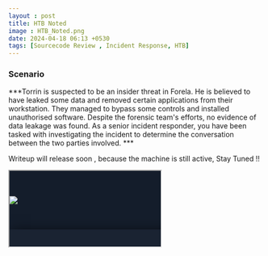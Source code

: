 ```yaml
---
layout : post
title: HTB Noted
image : HTB_Noted.png
date: 2024-04-18 06:13 +0530
tags: [Sourcecode Review , Incident Response, HTB] 
---
```


### Scenario

***Torrin is suspected to be an insider threat in Forela. He is believed to have leaked some data and removed certain applications from their workstation. They managed to bypass some controls and installed unauthorised software. Despite the forensic team's efforts, no evidence of data leakage was found. As a senior incident responder, you have been tasked with investigating the incident to determine the conversation between the two parties involved. ***

Writeup will release soon , because the machine is still active, Stay Tuned !! 

<iframe srcdoc="

<html>
<head>
<meta property='og:title' content='Owned Noted from Hack The Box!' />
<meta property='og:description' content='I have just owned sherlock Noted from Hack The Box' />
<meta property='og:image' content='https://labs.hackthebox.com/storage/achievements/6dbad5fa15e243d5532da4832eda31cd.png' />
<meta property='og:image:width' content='700' />
<meta property='og:image:height' content='360' />
<meta property='og:url' content='https://labs.hackthebox.com/achievement/sherlock/427574/585' />
<meta property='og:type' content='game.achievement' />
<meta property='article:published_time' content='19 Apr 2024' />
<meta property='article:author' content='Hack The Box' />
<meta name='twitter:card' content='summary_large_image'> 
<link rel='stylesheet' href='https://use.typekit.net/ryt3opf.css'> 
<style> 
/* Your CSS styles */ 
html { font-family: 'neue-haas-unica', consolas; color: white; background-color: #141D2B; }
.center { margin: auto; width: 700px; margin-top: 50px; -webkit-box-shadow: -1px 0px 24px -5px rgba(0,0,0,0.75); -moz-box-shadow: -1px 0px 24px -5px rgba(0,0,0,0.75); box-shadow: -1px 0px 24px -5px rgba(0,0,0,0.75); }
a, a:visited { color: #9FEF00; text-decoration: none; }
a:hover { text-decoration: underline; }
.centerImage { margin: auto; display: block; margin-top: 50px; }
.centerFooter { margin: auto; width: 700px; text-align: center; margin-top: 30px; }
.number { font-family: 'zeitung-mono', sans-serif; font-weight: bold; letter-spacing: 2px; color: #9FEF00; }
.red { color: #FF3E3E; }
.gray { color: #A4B1CD; }
.white { color: white; }
.small { font-size: 0.9em; }
.smaller { font-size: 0.6em; font-weight: 500; letter-spacing: 1px; }
h2 { font-weight: 500; }
.avatarDiv { padding-top: 90px; }
.avatarImageCircle { display: block; margin-left: auto; margin-right: auto; width: 100px; height: 100px; background-color: #111927; padding: 30px; border-radius: 100px; }
.avatarImage { width: 100px; }
.headerDiv { background-image: url('/images/achievementBG.png'); background-size: cover; width: 700px; height: 180px; }
.contentDiv { margin-top: 120px; text-align: center; }
.footerDiv { width: 700px; height: 70px; background-color: #111927; text-align: center; }
hr { border: 0; height: 1px; margin: 0px 120px 0px 120px; background-image: linear-gradient(to right, rgba(0, 0, 0, 0), rgba(159, 239, 0,1), rgba(0, 0, 0, 0)); }
.leftBox { border: 1px solid #111927; width: 249px; height: 120px; float: left; }
.rightBox { border-top: 1px solid #111927; border-right: 1px solid #111927; border-bottom: 1px solid #111927; width: 248px; height: 120px; float: right; }
.boxHolder { margin: 0px 100px 0px 100px; }
.bottomContainer { padding-top: 20px; }
.bottomText { margin-top: 0px; }
</style> 
</head>
<body style='margin: 0; padding: 0;'> 
<img class='centerImage' src='/images/logo-htb.svg' width='400px;'> 
<div class='center'> 
<div style='width: 700px; height:600px; background-color: #1A2332; text-align: left;'> 
<div class='headerDiv'> 
<div class='avatarDiv'> 
<div class='avatarImageCircle'> 
<img class='avatarImage' src='/storage/challenges/a9a1d5317a33ae8cef33961c34144f84.png'> 
</div> 
</div> 
</div> 
<div class='contentDiv'> 
<h2>Noted has been Pwned</h2> 
<hr> 
<p class='gray small' style='margin-top: 30px; margin-bottom: 30px;'><span class='white'>Atomicenergy</span> has successfully pwned Noted from Hack The Box</p> 
<div class='boxHolder'> 
<div class='leftBox'> 
<p class='number' style='margin-top: 30px;'>#1734</p> 
<p class='gray smaller'>SHERLOCK RANK</p> 
</div> 
<div class='rightBox'> 
<p class='number' style='margin-top: 30px;'>19 Apr 2024</p> 
<p class='gray smaller'>PWN DATE</p> 
</div> 
</div> 
</div> 
</div> 
<div class='footerDiv'> 
<div class='bottomContainer'> 
<span class='bottomText gray'>Powered by</span>&nbsp;&nbsp; 
<img src='/images/logo-htb.svg' height='26px;' style='vertical-align:middle; margin-bottom: 1px;'> 
</div> 
</div> 
</div> 
<div class='centerFooter'> 
<p class='gray'>Dont have an account? <a href='https://labs.hackthebox.com/invite'>Sign Up</a></p> 
</div> 
<div class='centerFooter'> 
<p class='gray'>&copy; Hack The Box</p> 
</div> 
<script defer src='https://static.cloudflareinsights.com/beacon.min.js/v55bfa2fee65d44688e90c00735ed189a1713218998793' integrity='sha512-FIKRFRxgD20moAo96hkZQy/5QojZDAbyx0mQ17jEGHCJc/vi0G2HXLtofwD7Q3NmivvP9at5EVgbRqOaOQb+Rg==' data-cf-beacon='{"rayId":"876999b8abb419bb","version":"2024.3.0","token":"9d8cb854dbf443df9a649c27660a2bb6"}' crossorigin='anonymous'></script>
" width="700px" height="600px" frameborder="0">
</iframe>


